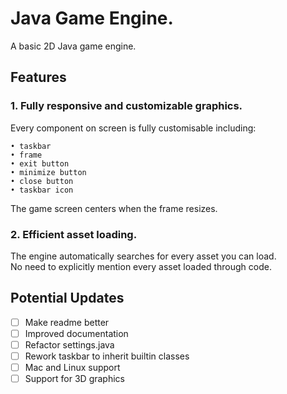 # Java Game Engine.

A basic 2D Java game engine.

## Features

### 1. Fully responsive and customizable graphics.
  
Every component on screen is fully customisable including:  
  
    • taskbar  
    • frame  
    • exit button  
    • minimize button  
    • close button  
    • taskbar icon  

The game screen centers when the frame resizes.  
  
### 2. Efficient asset loading.  

  The engine automatically searches for every asset you can load.  
  No need to explicitly mention every asset loaded through code.

## Potential Updates
- [ ] Make readme better
- [ ] Improved documentation
- [ ] Refactor settings.java
- [ ] Rework taskbar to inherit builtin classes
- [ ] Mac and Linux support
- [ ] Support for 3D graphics

